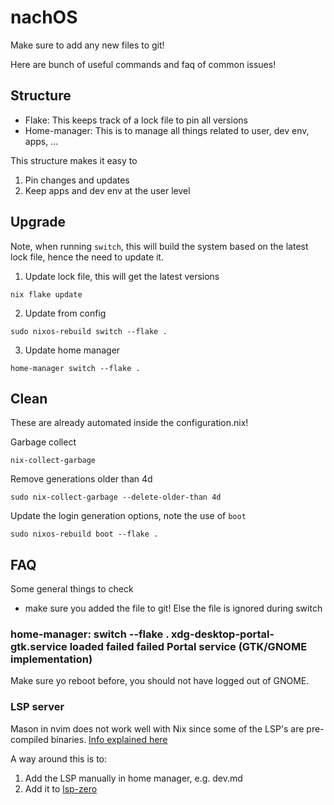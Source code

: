 # nachOS

Make sure to add any new files to git!

Here are bunch of useful commands and faq of common issues!

## Structure

- Flake: This keeps track of a lock file to pin all versions
- Home-manager: This is to manage all things related to user, dev env, apps, ...

This structure makes it easy to

1. Pin changes and updates
2. Keep apps and dev env at the user level

## Upgrade

Note, when running `switch`, this will build the system based on the latest
lock file, hence the need to update it. 

1. Update lock file, this will get the latest versions
```shell
nix flake update
```

2. Update from config
```shell
sudo nixos-rebuild switch --flake .
```

3. Update home manager
```shell
home-manager switch --flake .
```

## Clean

These are already automated inside the configuration.nix!

Garbage collect
```shell
nix-collect-garbage
```
Remove generations older than 4d
```shell
sudo nix-collect-garbage --delete-older-than 4d
```

Update the login generation options, note the use of `boot`
```shell
sudo nixos-rebuild boot --flake .
```

## FAQ

Some general things to check

- make sure you added the file to git! Else the file is ignored during switch

### home-manager: switch --flake .  xdg-desktop-portal-gtk.service loaded failed failed Portal service (GTK/GNOME implementation)

Make sure yo reboot before, you should not have logged out of GNOME.

### LSP server

Mason in nvim does not work well with Nix since some of the LSP's are pre-compiled binaries. [Info explained here](https://blog.thalheim.io/2022/12/31/nix-ld-a-clean-solution-for-issues-with-pre-compiled-executables-on-nixos/)

A way around this is to:

1. Add the LSP manually in home manager, e.g. dev.md
2. Add it to [lsp-zero](https://github.com/neovim/nvim-lspconfig/blob/master/doc/server_configurations.md)
